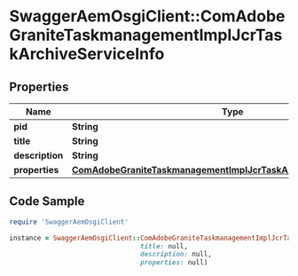 # SwaggerAemOsgiClient::ComAdobeGraniteTaskmanagementImplJcrTaskArchiveServiceInfo

## Properties

Name | Type | Description | Notes
------------ | ------------- | ------------- | -------------
**pid** | **String** |  | [optional] 
**title** | **String** |  | [optional] 
**description** | **String** |  | [optional] 
**properties** | [**ComAdobeGraniteTaskmanagementImplJcrTaskArchiveServiceProperties**](ComAdobeGraniteTaskmanagementImplJcrTaskArchiveServiceProperties.md) |  | [optional] 

## Code Sample

```ruby
require 'SwaggerAemOsgiClient'

instance = SwaggerAemOsgiClient::ComAdobeGraniteTaskmanagementImplJcrTaskArchiveServiceInfo.new(pid: null,
                                 title: null,
                                 description: null,
                                 properties: null)
```



